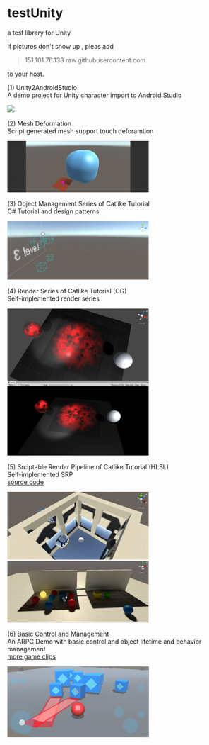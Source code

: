 # testUnity
a test library for Unity  
  
If pictures don't show up , pleas add 
> <div style="display: inline">151.101.76.133 raw.githubusercontent.com</div>   
to your host. 
  
  
(1) Unity2AndroidStudio  
A demo project for Unity character import to Android Studio  
  
<p align="left">
    <img src="Unity2AndroidStudio/demo_Unity2AndroidStudio.gif", width="240">
    <br>
</p>

  
(2) Mesh Deformation   
Script generated mesh support touch deforamtion  
  
<p align="left">
    <img src="TutorialProjects/Mesh Deformation/mesh_deformation.gif", width="320">
    <br>
</p>

  
(3) Object Management Series of Catlike Tutorial   
C# Tutorial and design patterns  
  
<p align="left">
    <img src="TutorialProjects/object_manage.gif", width="320">
    <br>
</p>
  
  
(4) Render Series of Catlike Tutorial (CG)  
Self-implemented render series  
<p align="left">
    <img src="TutorialProjects/transparency.PNG", width="320">
    <br>
</p>
  

(5) Srciptable Render Pipeline of Catlike Tutorial (HLSL)  
Self-implemented SRP  
[source code](https://github.com/scheninsp/testUnity/tree/master/ScriptableRenderPipeline)
  
<p align="left">
    <img src="ScriptableRenderPipeline/CRP7_Reflection/crp_box_reflection.PNG", width="320">
    <br>
	<img src="ScriptableRenderPipeline/CRP9_BakedShadows/mixed_lighting_baked+realtime_shadows+LPPV.PNG", width="320">
	<br>
</p>  
    
	
(6) Basic Control and Management   
An ARPG Demo with basic control and object lifetime and behavior management  
[more game clips](https://github.com/scheninsp/testUnity/tree/master/TestProjects/UI_LandScape_LWRP/)
  
<p align="left">
    <img src="TestProjects/UI_LandScape_LWRP/UI_Landscape_LW_cap1.PNG", width="320">
    <br>
</p>  
  
  